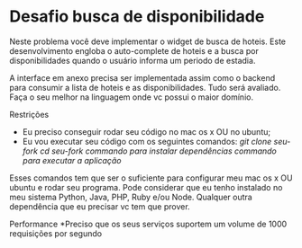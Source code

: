 # Desafio busca de disponibilidade

Neste problema você deve implementar o widget de busca de hoteis. Este desenvolvimento engloba o auto-complete de hoteis e a busca por disponibilidades quando o usuário informa um periodo de estadia. 

A interface em anexo precisa ser implementada assim como o backend para consumir a lista de hoteis e as disponibilidades. Tudo será avaliado. Faça o seu melhor na linguagem onde vc possui o maior domínio.

Restrições
* Eu preciso conseguir rodar seu código no mac os x OU no ubuntu;
* Eu vou executar seu código com os seguintes comandos:
*git clone seu-fork*
*cd seu-fork*
*commando para instalar dependências*
*commando para executar a aplicação*

Esses comandos tem que ser o suficiente para configurar meu mac os x OU ubuntu e rodar seu programa. Pode considerar que eu tenho instalado no meu sistema Python, Java, PHP, Ruby e/ou Node. Qualquer outra dependência que eu precisar vc tem que prover.

Performance
*Preciso que os seus serviços suportem um volume de 1000 requisições por segundo

